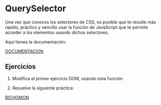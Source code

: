 # QuerySelector
Una vez que conoces los selectores de CSS, es posible que te resulte más rápido, práctico y sencillo usar la función de JavaScript que te permite acceder a los elementos usando dichos selectores.

Aquí tienes la documentación: 

[DOCUMENTACION](https://developer.mozilla.org/es/docs/Web/API/Document/querySelector)

## Ejercicios
1. Modifica el primer ejercicio DOM, usando esta función.

2. Resuelve la siguiente práctica:

[BICHOMON](https://github.com/TheBridge-FullStackDeveloper/fundamentos-de-programacion-kata-bichomon)